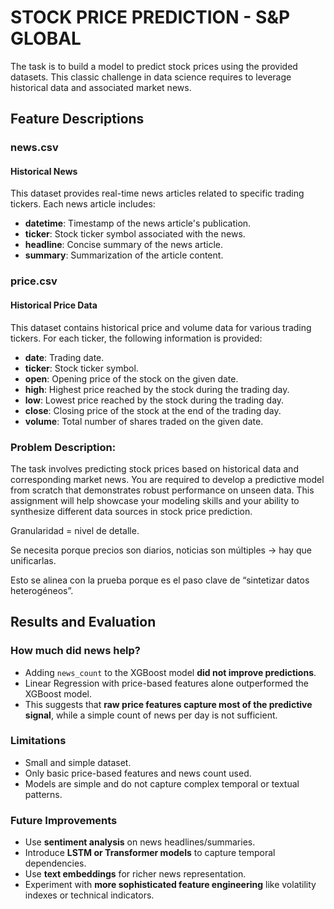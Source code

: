 # STOCK PRICE PREDICTION - S&P GLOBAL

The task is to build a model to predict stock prices using the provided datasets. This classic challenge in data science requires to leverage historical data and associated market news.

## Feature Descriptions

### news.csv
#### Historical News
This dataset provides real-time news articles related to specific trading tickers. Each news article includes:

- **datetime**: Timestamp of the news article's publication.
- **ticker**: Stock ticker symbol associated with the news.
- **headline**: Concise summary of the news article.
- **summary**: Summarization of the article content.

### price.csv
#### Historical Price Data
This dataset contains historical price and volume data for various trading tickers. For each ticker, the following information is provided:

- **date**: Trading date.
- **ticker**: Stock ticker symbol.
- **open**: Opening price of the stock on the given date.
- **high**: Highest price reached by the stock during the trading day.
- **low**: Lowest price reached by the stock during the trading day.   
- **close**: Closing price of the stock at the end of the trading day.
- **volume**: Total number of shares traded on the given date.

### Problem Description:
The task involves predicting stock prices based on historical data and corresponding market news. You are required to develop a predictive model from scratch that demonstrates robust performance on unseen data. This assignment will help showcase your modeling skills and your ability to synthesize different data sources in stock price prediction.



Granularidad = nivel de detalle.

Se necesita porque precios son diarios, noticias son múltiples → hay que unificarlas.

Esto se alinea con la prueba porque es el paso clave de “sintetizar datos heterogéneos”.


## Results and Evaluation

### How much did news help?
- Adding `news_count` to the XGBoost model **did not improve predictions**.
- Linear Regression with price-based features alone outperformed the XGBoost model.
- This suggests that **raw price features capture most of the predictive signal**, while a simple count of news per day is not sufficient.

### Limitations
- Small and simple dataset.
- Only basic price-based features and news count used.
- Models are simple and do not capture complex temporal or textual patterns.

### Future Improvements
- Use **sentiment analysis** on news headlines/summaries.
- Introduce **LSTM or Transformer models** to capture temporal dependencies.
- Use **text embeddings** for richer news representation.
- Experiment with **more sophisticated feature engineering** like volatility indexes or technical indicators.
